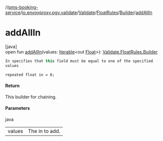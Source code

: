 //[pms-booking-service](../../../../../index.md)/[io.envoyproxy.pgv.validate](../../../index.md)/[Validate](../../index.md)/[FloatRules](../index.md)/[Builder](index.md)/[addAllIn](add-all-in.md)

# addAllIn

[java]\
open fun [addAllIn](add-all-in.md)(values: [Iterable](https://docs.oracle.com/en/java/javase/23/docs/api/java.base/java/lang/Iterable.html)&lt;out [Float](https://docs.oracle.com/en/java/javase/23/docs/api/java.base/java/lang/Float.html)&gt;): [Validate.FloatRules.Builder](index.md)

```kotlin
In specifies that this field must be equal to one of the specified
values

```
`repeated float in = 6;`

#### Return

This builder for chaining.

#### Parameters

java

| | |
|---|---|
| values | The in to add. |